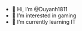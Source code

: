 - 👋 Hi, I’m @Duyanh1811
- 👀 I’m interested in gaming
- 🌱 I’m currently learning IT

<!---
Duyanh1811/Duyanh1811 is a ✨ special ✨ repository because its `README.md` (this file) appears on your GitHub profile.
You can click the Preview link to take a look at your changes.
--->
